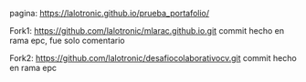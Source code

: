 pagina: https://lalotronic.github.io/prueba_portafolio/

Fork1: https://github.com/lalotronic/mlarac.github.io.git
commit hecho en rama epc, fue solo comentario

Fork2: https://github.com/lalotronic/desafiocolaborativocv.git
      commit hecho en rama epc
